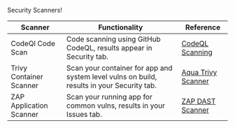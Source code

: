 Security Scanners!<br>

| Scanner | Functionality | Reference |
| --- | --- | --- |
| CodeQl Code Scan | Code scanning using GitHub CodeQL, results appear in Security tab. | [CodeQL Scanning](https://docs.github.com/en/code-security/code-scanning/introduction-to-code-scanning/about-code-scanning-with-codeql) |
| Trivy Container Scanner | Scan your container for app and system level vulns on build, results in your Security tab. | [Aqua Trivy Scanner](https://github.com/aquasecurity/trivy) |
| ZAP Application Scanner | Scan your running app for common vulns, results in your Issues tab. | [ZAP DAST Scanner](https://github.com/zaproxy/action-full-scan) |
